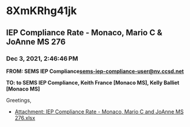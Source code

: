 # 8XmKRhg41jk
## IEP Compliance Rate - Monaco, Mario C & JoAnne MS 276
### Dec 3, 2021, 2:46:46 PM
**FROM: SEMS IEP Compliance<sems-iep-compliance-user@nv.ccsd.net>**

**TO: to SEMS IEP Compliance, Keith France [Monaco MS], Kelly Balliet [Monaco MS]**


Greetings,  





* [Attachment: IEP Compliance Rate - Monaco, Mario C and JoAnne MS 276.xlsx](8XmKRhg41jk-attachment-1.xlsx)
